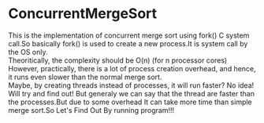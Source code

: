 # ConcurrentMergeSort

This is the implementation of concurrent merge sort using fork() C system call.So basically fork() is used to create a new process.It is system call by the OS only.
<br>
Theoritically, the complexity should be O(n) (for n processor cores)
<br>
However, practically, there is a lot of process creation overhead, and hence, it runs even slower than the normal merge sort.
<br>
Maybe, by creating threads instead of processes, it will run faster? No idea! Will try and find out!
But generaly we can say that the thread are faster than the processes.But due to some overhead It can take more time than simple merge sort.So Let's Find Out By running program!!!
